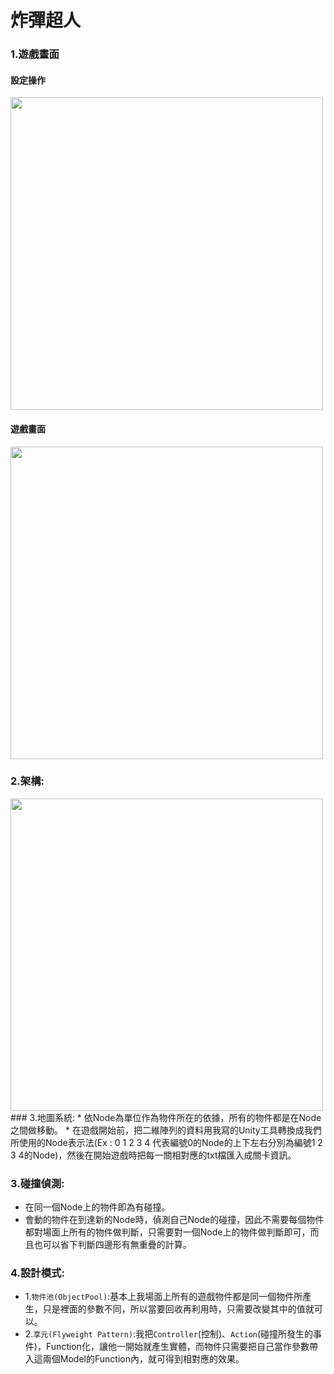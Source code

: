 
炸彈超人
===================

### 1.遊戲畫面
#### 設定操作
<img src="https://s26.postimg.org/uakcczzu1/Key_Set.png" width="500">

#### 遊戲畫面
<img src="https://s26.postimg.org/6xmauhjqh/Bombman_Game.png" width="500">

### 2.架構:

<img src="https://s26.postimg.org/sgmlz2jah/Pacman.png" width="500">
### 3.地圖系統:
* 依Node為單位作為物件所在的依據，所有的物件都是在Node之間做移動。
* 在遊戲開始前，把二維陣列的資料用我寫的Unity工具轉換成我們所使用的Node表示法(Ex : 0 1 2 3 4 代表編號0的Node的上下左右分別為編號1 2 3 4的Node)，然後在開始遊戲時把每一關相對應的txt檔匯入成關卡資訊。

### 3.碰撞偵測:

* 在同一個Node上的物件即為有碰撞。
* 會動的物件在到達新的Node時，偵測自己Node的碰撞，因此不需要每個物件都對場面上所有的物件做判斷，只需要對一個Node上的物件做判斷即可，而且也可以省下判斷四邊形有無重疊的計算。

### 4.設計模式:

* 1.`物件池(ObjectPool)`:基本上我場面上所有的遊戲物件都是同一個物件所產生，只是裡面的參數不同，所以當要回收再利用時，只需要改變其中的值就可以。
* 2.`享元(Flyweight Pattern)`:我把`Controller`(控制)、`Action`(碰撞所發生的事件)，Function化，讓他一開始就產生實體，而物件只需要把自己當作參數帶入這兩個Model的Function內，就可得到相對應的效果。



